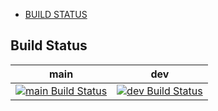* [BUILD STATUS](#build-status)

## Build Status

main | dev
:------------: | :------------:
[![main Build Status](https://travis-ci.com/mindevis/dcr-trinitycore.svg?branch=main)](https://travis-ci.com/mindevis/dcr-trinitycore) | [![dev Build Status](https://travis-ci.com/mindevis/dcr-trinitycore.svg?branch=dev)](https://travis-ci.com/mindevis/dcr-trinitycore)